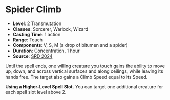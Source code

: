 # Spider Climb

- **Level**: 2 Transmutation
- **Classes**: Sorcerer, Warlock, Wizard
- **Casting Time**: 1 action
- **Range**: Touch
- **Components**: V, S, M (a drop of bitumen and a spider)
- **Duration**: Concentration, 1 hour
- **Source**: [SRD 2024](../../../srds/SRD_2024.pdf)

Until the spell ends, one willing creature you touch gains the ability to move up, down, and across vertical surfaces and along ceilings, while leaving its hands free. The target also gains a Climb Speed equal to its Speed.

**Using a Higher-Level Spell Slot.** You can target one additional creature for each spell slot level above 2.
